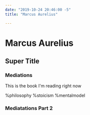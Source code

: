 ```yaml
--- 
date: "2019-10-24 20:46:00 -5"
title: "Marcus Aurelius"

---
```


# Marcus Aurelius

## Super Title

### Mediations

This is the book I'm reading right now

%philosophy %stoicism %mentalmodel

### Mediatations Part 2


